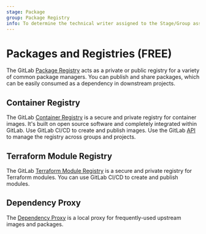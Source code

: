 ```yaml
---
stage: Package
group: Package Registry
info: To determine the technical writer assigned to the Stage/Group associated with this page, see https://about.gitlab.com/handbook/product/ux/technical-writing/#assignments
---
```


# Packages and Registries **(FREE)**

The GitLab [Package Registry](package_registry/index.md) acts as a private or public registry
for a variety of common package managers. You can publish and share
packages, which can be easily consumed as a dependency in downstream projects.

## Container Registry

The GitLab [Container Registry](container_registry/index.md) is a secure and private registry for container images. It's built on open source software and completely integrated within GitLab. Use GitLab CI/CD to create and publish images. Use the GitLab [API](../../api/container_registry.md) to manage the registry across groups and projects.

## Terraform Module Registry

The GitLab [Terraform Module Registry](terraform_module_registry/index.md) is a secure and private registry for Terraform modules. You can use GitLab CI/CD to create and publish modules.

## Dependency Proxy

The [Dependency Proxy](dependency_proxy/index.md) is a local proxy for frequently-used upstream images and packages.
